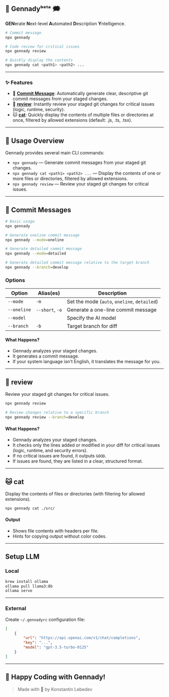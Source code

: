 🤖 Gennadyᵇᵉᵗᵃ 🗯️
-----------------
**GEN**erate **N**ext-level **A**utomated **D**escription **Y**ntelligence.

```bash
# Commit message
npx gennady

# Code review for critical issues
npx gennady review

# Quickly display the contents
npx gennady cat <path1> <path2> ...
```

---

### ✨ Features

- 🤖 [**Commit Message**](#-commit-messages): Automatically generate clear, descriptive git commit messages from your staged changes.
- 📝 [**review**](#-review): Instantly review your staged git changes for critical issues (logic, runtime, security).
- 🐱 [**cat**](#-cat): Quickly display the contents of multiple files or directories at once, filtered by allowed extensions (default: .js, .ts, .tsx).

---

## 🔖 Usage Overview

Gennady provides several main CLI commands:
- `npx gennady` — Generate commit messages from your staged git changes.
- `npx gennady cat <path1> <path2> ...` — Display the contents of one or more files or directories, filtered by allowed extensions.
- `npx gennady review` — Review your staged git changes for critical issues.

---

## 🤖 Commit Messages

```sh
# Basic usage
npx gennady

# Generate oneline commit message
npx gennady --mode=oneline

# Generate detailed commit message
npx gennady --mode=detailed

# Generate detailed commit message relative to the target branch
npx gennady --branch=develop
```

### Options
| Option            | Alias(es)        | Description                                  |
|-------------------|------------------|----------------------------------------------|
| `--mode`          | `-m`             | Set the mode (`auto`, `oneline`, `detailed`) |
| `--oneline`       | `--short`, `-o`  | Generate a one-line commit message           |
| `--model`         |                  | Specify the AI model                         |
| `--branch`        | `-b`             | Target branch for diff                       |

#### What Happens?
- Gennady analyzes your staged changes.
- It generates a commit message.
- If your system language isn't English, it translates the message for you.

---


## 📝 review

Review your staged git changes for critical issues.

```sh
npx gennady review

# Review changes relative to a specific branch
npx gennady review --branch=develop
```

#### What Happens?
- Gennady analyzes your staged changes.
- It checks only the lines added or modified in your diff for critical issues (logic, runtime, and security errors).
- If no critical issues are found, it outputs `GOOD`.
- If issues are found, they are listed in a clear, structured format.

---

## 🐱 cat

Display the contents of files or directories (with filtering for allowed extensions).

```sh
npx gennady cat ./src/
```

#### Output
- Shows file contents with headers per file.
- Hints for copying output without color codes.

---

## Setup LLM

### Local

```sh
brew install ollama
ollama pull llama3:8b
ollama serve
```

---

### External

Create `~/.gennadyrc` configuration file:

```json
[
    {
        "url": "https://api.openai.com/v1/chat/completions",
        "key": "...",
        "model": "gpt-3.5-turbo-0125"
    }
]
```

---

## 🎉 Happy Coding with Gennady!

> Made with 🤖 by Konstantin Lebedev
